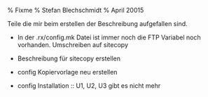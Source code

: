 % Fixme
% Stefan Blechschmidt
% April 20015

Teile die mir beim erstellen der Beschreibung
aufgefallen sind.

* In der .rx/config.mk Datei ist immer noch die FTP
Variabel noch vorhanden. Umschreiben auf sitecopy

* Beschreibung für sitecopy erstellen

* config Kopiervorlage neu erstellen

* config Installation :: U1, U2, U3 gibt es nicht mehr



